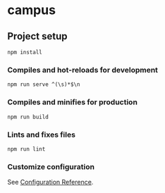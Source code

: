 # campus

## Project setup
```
npm install
```

### Compiles and hot-reloads for development
```
npm run serve ^(\s)*$\n
```

### Compiles and minifies for production
```
npm run build
```

### Lints and fixes files
```
npm run lint
```

### Customize configuration
See [Configuration Reference](https://cli.vuejs.org/config/).
